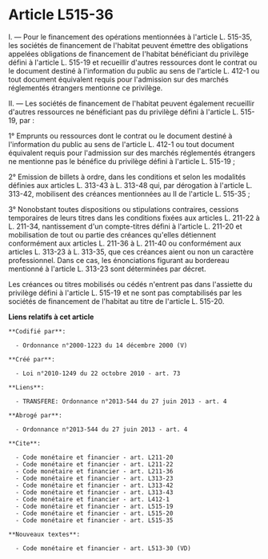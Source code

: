 # Article L515-36

I. ― Pour le financement des opérations mentionnées à l'article L. 515-35, les sociétés de financement de l'habitat peuvent
émettre des obligations appelées obligations de financement de l'habitat bénéficiant du privilège défini à l'article L.
515-19 et recueillir d'autres ressources dont le contrat ou le document destiné à l'information du public au sens de
l'article L. 412-1 ou tout document équivalent requis pour l'admission sur des marchés réglementés étrangers mentionne ce
privilège. 

II. ― Les sociétés de financement de l'habitat peuvent également recueillir d'autres ressources ne bénéficiant pas du
privilège défini à l'article L. 515-19, par : 

1° Emprunts ou ressources dont le contrat ou le document destiné à l'information du public au sens de l'article L. 412-1 ou
tout document équivalent requis pour l'admission sur des marchés réglementés étrangers ne mentionne pas le bénéfice du
privilège défini à l'article L. 515-19 ; 

2° Emission de billets à ordre, dans les conditions et selon les modalités définies aux articles L. 313-43 à L. 313-48 qui,
par dérogation à l'article L. 313-42, mobilisent des créances mentionnées au II de l'article L. 515-35 ; 

3° Nonobstant toutes dispositions ou stipulations contraires, cessions temporaires de leurs titres dans les conditions fixées
aux articles L. 211-22 à L. 211-34, nantissement d'un compte-titres défini à l'article L. 211-20 et mobilisation de tout ou
partie des créances qu'elles détiennent conformément aux articles L. 211-36 à L. 211-40 ou conformément aux articles L.
313-23 à L. 313-35, que ces créances aient ou non un caractère professionnel. Dans ce cas, les énonciations figurant au
bordereau mentionné à l'article L. 313-23 sont déterminées par décret. 

Les créances ou titres mobilisés ou cédés n'entrent pas dans l'assiette du privilège défini à l'article L. 515-19 et ne sont
pas comptabilisés par les sociétés de financement de l'habitat au titre de l'article L. 515-20.

**Liens relatifs à cet article**

	**Codifié par**:

	  - Ordonnance n°2000-1223 du 14 décembre 2000 (V)

	**Créé par**:

	  - Loi n°2010-1249 du 22 octobre 2010 - art. 73

	**Liens**:

	  - TRANSFERE: Ordonnance n°2013-544 du 27 juin 2013 - art. 4

	**Abrogé par**:

	  - Ordonnance n°2013-544 du 27 juin 2013 - art. 4

	**Cite**:

	  - Code monétaire et financier - art. L211-20
	  - Code monétaire et financier - art. L211-22
	  - Code monétaire et financier - art. L211-36
	  - Code monétaire et financier - art. L313-23
	  - Code monétaire et financier - art. L313-42
	  - Code monétaire et financier - art. L313-43
	  - Code monétaire et financier - art. L412-1
	  - Code monétaire et financier - art. L515-19
	  - Code monétaire et financier - art. L515-20
	  - Code monétaire et financier - art. L515-35

	**Nouveaux textes**:

	  - Code monétaire et financier - art. L513-30 (VD)

